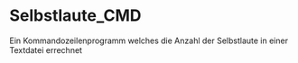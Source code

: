 # Selbstlaute_CMD
Ein Kommandozeilenprogramm welches die Anzahl der Selbstlaute in einer Textdatei errechnet
